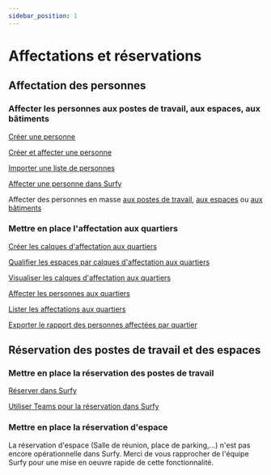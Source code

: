 ```yaml
---
sidebar_position: 1
---
```


# Affectations et réservations

## Affectation des personnes

### Affecter les personnes aux postes de travail, aux espaces, aux bâtiments

[Créer une personne](/en/docs/tutorials/person/create.md)

[Créer et affecter une personne](/en/docs/tutorials/affectations/workplaceaffectation/create.md#cr%C3%A9er-et-affecter-une-personne-%C3%A0-un-poste-de-travail)

[Importer une liste de personnes](/en/docs/tutorials/person/create.md#importer-des-personnes)


[Affecter une personne dans Surfy](/en/docs/tutorials/affectations/intro.md)

Affecter des personnes en masse [aux postes de travail](/en/docs/tutorials/affectations/workplaceaffectation/create.md#affecter-des-personnes-aux-postes-de-travail-par-import-excel), [aux espaces](/en/docs/tutorials/affectations/roomaffectation/create.md#affecter-des-personnes-aux-espaces-par-import-excel) ou [aux bâtiments](/en/docs/tutorials/affectations/personToBuilding/create.md#affecter-des-personnes-au-bâtiment-par-import-excel)




### Mettre en place l'affectation aux quartiers

[Créer les calques d'affectation aux quartiers](/en/docs/tutorials/dimensionTypeToBuilding/create.md)

[Qualifier les espaces par calques d'affectation aux quartiers](/en/docs/tutorials/dimensionTypeToBuilding/create.md#qualifier-un-espace-par-un-calque-daffectation)

[Visualiser les calques d'affectation aux quartiers](/en/docs/tutorials/dimensionTypeToBuilding/create.md#visualiser-les-calques-daffectation)

[Affecter les personnes aux quartiers](/en/docs/tutorials/affectations/dimensiontoperson/create.md)

[Lister les affectations aux quartiers](/en/docs/courses/find/listfindcourse.md)

[Exporter le rapport des personnes affectées par quartier](/en/docs/tutorials/dimensionTypeToBuilding/create.md#rapport-des-donn%C3%A9es-des-calques-daffectation)

## Réservation des postes de travail et des espaces

### Mettre en place la réservation des postes de travail



[Réserver dans Surfy](/en/docs/tutorials/booking/workplace.md)

[Utiliser Teams pour la réservation dans Surfy](/en/docs/tutorials/booking/teams.md)


### Mettre en place la réservation d'espace

La réservation d'espace (Salle de réunion, place de parking,...) n'est pas encore opérationnelle dans Surfy.
Merci de vous rapprocher de l'équipe Surfy pour une mise en oeuvre rapide de cette fonctionnalité.


